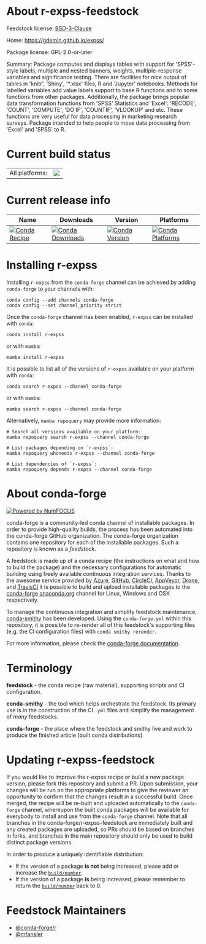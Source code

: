 About r-expss-feedstock
=======================

Feedstock license: [BSD-3-Clause](https://github.com/conda-forge/r-expss-feedstock/blob/main/LICENSE.txt)

Home: https://gdemin.github.io/expss/

Package license: GPL-2.0-or-later

Summary: Package computes and displays tables with support for 'SPSS'-style labels, multiple and nested banners, weights, multiple-response variables and significance testing. There are facilities for nice output of tables in 'knitr', 'Shiny', '*.xlsx' files, R and 'Jupyter' notebooks. Methods for labelled variables add value labels support to base R functions and to some functions from other packages. Additionally, the package brings popular data transformation functions from 'SPSS' Statistics and 'Excel': 'RECODE', 'COUNT', 'COMPUTE', 'DO IF', 'COUNTIF', 'VLOOKUP' and etc. These functions are very useful for data processing in marketing research surveys. Package intended to help people to move data processing from 'Excel' and 'SPSS' to R.

Current build status
====================


<table><tr><td>All platforms:</td>
    <td>
      <a href="https://dev.azure.com/conda-forge/feedstock-builds/_build/latest?definitionId=11582&branchName=main">
        <img src="https://dev.azure.com/conda-forge/feedstock-builds/_apis/build/status/r-expss-feedstock?branchName=main">
      </a>
    </td>
  </tr>
</table>

Current release info
====================

| Name | Downloads | Version | Platforms |
| --- | --- | --- | --- |
| [![Conda Recipe](https://img.shields.io/badge/recipe-r--expss-green.svg)](https://anaconda.org/conda-forge/r-expss) | [![Conda Downloads](https://img.shields.io/conda/dn/conda-forge/r-expss.svg)](https://anaconda.org/conda-forge/r-expss) | [![Conda Version](https://img.shields.io/conda/vn/conda-forge/r-expss.svg)](https://anaconda.org/conda-forge/r-expss) | [![Conda Platforms](https://img.shields.io/conda/pn/conda-forge/r-expss.svg)](https://anaconda.org/conda-forge/r-expss) |

Installing r-expss
==================

Installing `r-expss` from the `conda-forge` channel can be achieved by adding `conda-forge` to your channels with:

```
conda config --add channels conda-forge
conda config --set channel_priority strict
```

Once the `conda-forge` channel has been enabled, `r-expss` can be installed with `conda`:

```
conda install r-expss
```

or with `mamba`:

```
mamba install r-expss
```

It is possible to list all of the versions of `r-expss` available on your platform with `conda`:

```
conda search r-expss --channel conda-forge
```

or with `mamba`:

```
mamba search r-expss --channel conda-forge
```

Alternatively, `mamba repoquery` may provide more information:

```
# Search all versions available on your platform:
mamba repoquery search r-expss --channel conda-forge

# List packages depending on `r-expss`:
mamba repoquery whoneeds r-expss --channel conda-forge

# List dependencies of `r-expss`:
mamba repoquery depends r-expss --channel conda-forge
```


About conda-forge
=================

[![Powered by
NumFOCUS](https://img.shields.io/badge/powered%20by-NumFOCUS-orange.svg?style=flat&colorA=E1523D&colorB=007D8A)](https://numfocus.org)

conda-forge is a community-led conda channel of installable packages.
In order to provide high-quality builds, the process has been automated into the
conda-forge GitHub organization. The conda-forge organization contains one repository
for each of the installable packages. Such a repository is known as a *feedstock*.

A feedstock is made up of a conda recipe (the instructions on what and how to build
the package) and the necessary configurations for automatic building using freely
available continuous integration services. Thanks to the awesome service provided by
[Azure](https://azure.microsoft.com/en-us/services/devops/), [GitHub](https://github.com/),
[CircleCI](https://circleci.com/), [AppVeyor](https://www.appveyor.com/),
[Drone](https://cloud.drone.io/welcome), and [TravisCI](https://travis-ci.com/)
it is possible to build and upload installable packages to the
[conda-forge](https://anaconda.org/conda-forge) [anaconda.org](https://anaconda.org/)
channel for Linux, Windows and OSX respectively.

To manage the continuous integration and simplify feedstock maintenance,
[conda-smithy](https://github.com/conda-forge/conda-smithy) has been developed.
Using the ``conda-forge.yml`` within this repository, it is possible to re-render all of
this feedstock's supporting files (e.g. the CI configuration files) with ``conda smithy rerender``.

For more information, please check the [conda-forge documentation](https://conda-forge.org/docs/).

Terminology
===========

**feedstock** - the conda recipe (raw material), supporting scripts and CI configuration.

**conda-smithy** - the tool which helps orchestrate the feedstock.
                   Its primary use is in the construction of the CI ``.yml`` files
                   and simplify the management of *many* feedstocks.

**conda-forge** - the place where the feedstock and smithy live and work to
                  produce the finished article (built conda distributions)


Updating r-expss-feedstock
==========================

If you would like to improve the r-expss recipe or build a new
package version, please fork this repository and submit a PR. Upon submission,
your changes will be run on the appropriate platforms to give the reviewer an
opportunity to confirm that the changes result in a successful build. Once
merged, the recipe will be re-built and uploaded automatically to the
`conda-forge` channel, whereupon the built conda packages will be available for
everybody to install and use from the `conda-forge` channel.
Note that all branches in the conda-forge/r-expss-feedstock are
immediately built and any created packages are uploaded, so PRs should be based
on branches in forks, and branches in the main repository should only be used to
build distinct package versions.

In order to produce a uniquely identifiable distribution:
 * If the version of a package **is not** being increased, please add or increase
   the [``build/number``](https://docs.conda.io/projects/conda-build/en/latest/resources/define-metadata.html#build-number-and-string).
 * If the version of a package **is** being increased, please remember to return
   the [``build/number``](https://docs.conda.io/projects/conda-build/en/latest/resources/define-metadata.html#build-number-and-string)
   back to 0.

Feedstock Maintainers
=====================

* [@conda-forge/r](https://github.com/orgs/conda-forge/teams/r/)
* [@mfansler](https://github.com/mfansler/)

